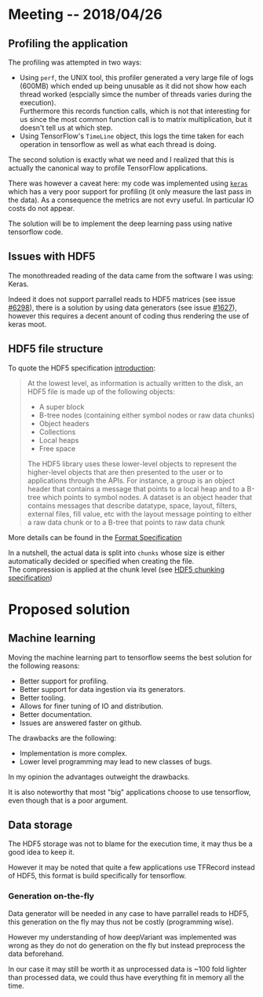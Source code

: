 # Meeting -- 2018/04/26

## Profiling the application

The profiling was attempted in two ways:

- Using `perf`, the UNIX tool, this profiler generated a very large file of logs (600MB) which ended
  up being unusable as it did not show how each thread worked (espcially simce the number of threads
  varies during the execution).  
  Furthermore this records function calls, which is not that interesting for us since the most
  common function call is to matrix multiplication, but it doesn't tell us at which step.
- Using TensorFlow's `TimeLine` object, this logs the time taken for each operation in tensorflow
  as well as what each thread is doing.

The second solution is exactly what we need and I realized that this is actually the canonical way
to profile TensorFlow applications.

There was however a caveat here: my code was implemented using [`keras`](https://keras.io/) which
has a very poor support for profiling (it only measure the last pass in the data). As a consequence
the metrics are not evry useful. In particular IO costs do not appear.

The solution will be to implement the deep learning pass using native tensorflow code.

## Issues with HDF5

The monothreaded reading of the data came from the software I was using: Keras.

Indeed it does not support parrallel reads to HDF5 matrices (see issue [#6298](https://github.com/keras-team/keras/issues/6298)),
there is a solution by using data generators (see issue [#1627](https://github.com/keras-team/keras/issues/1627)),
however this requires a decent anount of coding thus rendering the use of keras moot.

## HDF5 file structure

To quote the HDF5 specification [introduction](https://support.hdfgroup.org/HDF5/doc/H5.intro.html#Intro-FileTech):

> At the lowest level, as information is actually written to the disk, an HDF5 file is made up
> of the following objects:
> 
> - A super block
> - B-tree nodes (containing either symbol nodes or raw data chunks)
> - Object headers
> - Collections
> - Local heaps
> - Free space
>
> The HDF5 library uses these lower-level objects to represent the higher-level objects that are
> then presented to the user or to applications through the APIs. For instance, a group is an
> object header that contains a message that points to a local heap and to a B-tree which points
> to symbol nodes. A dataset is an object header that contains messages that describe datatype,
> space, layout, filters, external files, fill value, etc with the layout message pointing to
> either a raw data chunk or to a B-tree that points to raw data chunk

More details can be found in the [Format Specification](https://support.hdfgroup.org/HDF5/doc/H5.format.html)

In a nutshell, the actual data is split into `chunks` whose size is either automatically decided
or specified when creating the file.  
The compression is applied at the chunk level (see [HDF5 chunking specification](https://support.hdfgroup.org/HDF5/doc/Advanced/Chunking/index.html))

# Proposed solution

## Machine learning

Moving the machine learning part to tensorflow seems the best solution for the following reasons:

- Better support for profiling.
- Better support for data ingestion via its generators.
- Better tooling.
- Allows for finer tuning of IO and distribution.
- Better documentation.
- Issues are answered faster on github.

The drawbacks are the following:

- Implementation is more complex.
- Lower level programming may lead to new classes of bugs.

In my opinion the advantages outweight the drawbacks.

It is also noteworthy that most "big" applications choose to use tensorflow, even though that is a
poor argument.

## Data storage

The HDF5 storage was not to blame for the execution time, it may thus be a good idea to keep it.

However it may be noted that quite a few applications use TFRecord instead of HDF5, this format is
build specifically for tensorflow.

### Generation on-the-fly

Data generator will be needed in any case to have parrallel reads to HDF5, this generation on the
fly may thus not be costly (programming wise).

However my understanding of how deepVariant was implemented was wrong as they do not do generation
on the fly but instead preprocess the data beforehand.

In our case it may still be worth it as unprocessed data is ~100 fold lighter than processed data,
we could thus have everything fit in memory all the time.
